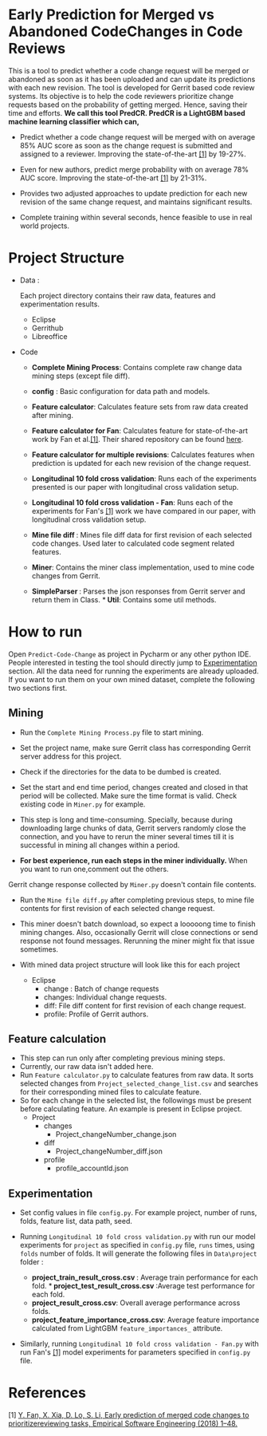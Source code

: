 # Early Prediction for Merged vs Abandoned CodeChanges in Code Reviews
This is a tool to predict whether a code change request will be merged or abandoned as
soon as it has been uploaded and can update its predictions with each new revision. 
The tool is developed for Gerrit based code review systems. Its objective is to help
the code reviewers prioritize change requests based on the probability of getting merged.
Hence, saving their time and efforts. <b>We call this tool PredCR.  PredCR is a LightGBM 
based machine learning classifier which can,</b>

* Predict whether a code change request will be merged with on average 85% AUC score as soon as the
change request is submitted and assigned to a reviewer. Improving the state-of-the-art [[1]](#1) 
  by 19-27%.
* Even for new authors, predict merge probability with on average 78% AUC score. Improving the state-of-the-art [[1]](#1) 
  by 21-31%.
* Provides two adjusted approaches to update prediction for each new revision of the same change request,
  and maintains significant results. 
  
* Complete training within several seconds, hence feasible to use in real world projects.
  

# Project Structure 
* Data :
  
  Each project directory contains their raw data, features and experimentation 
  results.
    * Eclipse
    * Gerrithub
    * Libreoffice
* Code
    * <b>Complete Mining Process</b>: Contains complete raw change data mining steps 
      (except file diff).
      
    * <b>config</b> : Basic configuration for data path and models.
    * <b>Feature calculator</b>: Calculates feature sets from raw data created after
    mining.
    * <b>Feature calculator for Fan</b>: Calculates feature for state-of-the-art work by
    Fan et al.[[1]](#1). Their shared repository can be found [here](https://github.com/YuanruiZJU/EarlyPredictionReview).
      
    * <b>Feature calculator for multiple revisions</b>: Calculates features when prediction 
    is updated for each new revision of the change request.
      
    * <b>Longitudinal 10 fold cross validation</b>: Runs each of the experiments presented is our
    paper with longitudinal cross validation setup.
        
    * <b>Longitudinal 10 fold cross validation - Fan</b>: Runs each of the experiments for Fan's [[1]](#1)
    work we have compared in our paper, with longitudinal cross validation setup.
  
    * <b>Mine file diff </b>: Mines file diff data for first revision of each selected code changes.
    Used later to calculated code segment related features.
  
    * <b>Miner</b>: Contains the miner class implementation, used to mine code changes from Gerrit.
  * <b> SimpleParser </b>: Parses the json responses from Gerrit server and return them in Class.
    *<b> Util</b>: Contains some util methods.
    
# How to run
Open `Predict-Code-Change` as project in Pycharm or any other python IDE. People interested in testing the 
tool should directly jump to [Experimentation](#exp) section. All the data need for running the experiments are
already uploaded. If you want to run them on your own mined dataset, complete the following two sections first.
## Mining
* Run the `Complete Mining Process.py` file to start mining.
* Set the project name, make sure Gerrit class has corresponding Gerrit server address for this project.
* Check if the directories for the data to be dumbed is created.
* Set the start and end time period, changes created and closed in that period will be collected. Make
  sure the time format is valid. Check existing code in `Miner.py` for example.
* This step is long and time-consuming. Specially, because during downloading large chunks of 
data, Gerrit servers randomly close the connection, and you have to rerun the miner several times
till it is successful in mining all changes within a period.

* <b> For best experience, run each steps in the miner individually. </b> When you want 
  to run one,comment out the others.
  
Gerrit change response collected by `Miner.py` doesn't contain file contents.
* Run the `Mine file diff.py` after completing previous steps, to mine
file contents for first revision of each selected change request.
* This miner doesn't batch download, so expect a looooong time to finish 
mining changes. Also, occasionally Gerrit will close connections or send
  response not found messages. Rerunning the miner might fix that issue sometimes.
  

* With mined data project structure will look like this for each project
  * Eclipse
    * change : Batch of change requests
    * changes: Individual change requests.
    * diff: File diff content for first revision of each change request.
    * profile: Profile of Gerrit authors.

## Feature calculation
* This step can run only after completing previous mining steps.
* Currently, our raw data isn't added here.
* Run `Feature calculator.py` to calculate features from raw data. It sorts selected changes 
from `Project_selected_change_list.csv` and searches for their corresponding mined files to calculate feature.
* So for each change in the selected list, the followings must be present before 
  calculating feature. An example is present in Eclipse project.
  * Project
    * changes
      * Project_changeNumber_change.json
    * diff
      * Project_changeNumber_diff.json
    * profile
      * profile_accountId.json
  


## <a id="exp">Experimentation</a> 
* Set config values in file `config.py`. For example project, number of runs, folds, 
  feature list, data path, seed.
  
* Running `Longitudinal 10 fold cross validation.py` with run our model experiments for `project` 
  as specified in `config.py` file, `runs` times, using `folds` number of folds. It will generate
  the following files in `Data\project` folder :
    * <b>project_train_result_cross.csv </b>: Average train performance for each fold.
    *<b> project_test_result_cross.csv </b>:Average test performance for each fold.
    * <b>project_result_cross.csv</b>: Overall average performance across folds.
    * <b>project_feature_importance_cross.csv</b>: Average feature importance calculated from LightGBM
    `feature_importances_` attribute.
  
* Similarly, running `Longitudinal 10 fold cross validation - Fan.py` with run Fan's [[1]](#1) 
  model experiments for parameters specified in `config.py` file.

# References
<a id="1">[1]</a> 
[Y. Fan, X. Xia, D. Lo, S. Li, Early prediction of merged code changes to prioritizereviewing tasks, 
Empirical Software Engineering (2018) 1–48.](https://link.springer.com/content/pdf/10.1007/s10664-018-9602-0.pdf)



